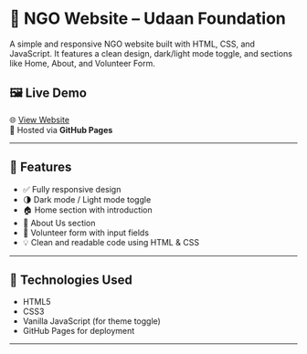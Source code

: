 # 🌱 NGO Website – Udaan Foundation

A simple and responsive NGO website built with HTML, CSS, and JavaScript. It features a clean design, dark/light mode toggle, and sections like Home, About, and Volunteer Form.

## 🖼️ Live Demo

🌐 [View Website](https://sarthak893.github.io/NgoWebsite/)  
🚀 Hosted via **GitHub Pages**

---

## 📂 Features

- ✅ Fully responsive design
- 🌗 Dark mode / Light mode toggle
- 🏠 Home section with introduction
- 👥 About Us section
- 📝 Volunteer form with input fields
- 💡 Clean and readable code using HTML & CSS

---

## 🔧 Technologies Used

- HTML5
- CSS3
- Vanilla JavaScript (for theme toggle)
- GitHub Pages for deployment

---
